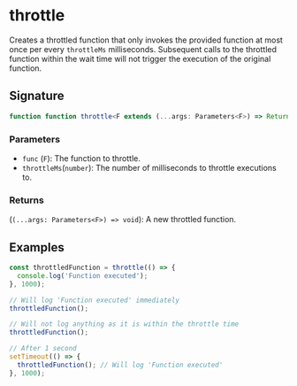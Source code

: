# throttle

Creates a throttled function that only invokes the provided function at most once
per every `throttleMs` milliseconds. Subsequent calls to the throttled function
within the wait time will not trigger the execution of the original function.

## Signature

```typescript
function function throttle<F extends (...args: Parameters<F>) => ReturnType<F>>(func: F, throttleMs: number): (...args: Parameters<F>) => void;
```

### Parameters

- `func` (`F`): The function to throttle.
- `throttleMs`(`number`): The number of milliseconds to throttle executions to.

### Returns

(`(...args: Parameters<F>) => void`): A new throttled function.

## Examples

```typescript
const throttledFunction = throttle(() => {
  console.log('Function executed');
}, 1000);

// Will log 'Function executed' immediately
throttledFunction();

// Will not log anything as it is within the throttle time
throttledFunction();

// After 1 second
setTimeout(() => {
  throttledFunction(); // Will log 'Function executed'
}, 1000);
```
